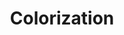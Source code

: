 ---
title: Colorization
crosslinks:
- u_imguralbumbot
- colorizationrequests
- youtubefactsbot
- OldSchoolCool
- livven
- AskHistorians
- OldSchoolCelebs
- anti_gif_bot
- SovietHistory
- HistoryPorn
- linguistics
- bestof
- WahoosTipi
- india
- BrasilOnReddit
- freeformost
- Genealogy
- youtubot
- shubreddit
- ColorizedHistory
---